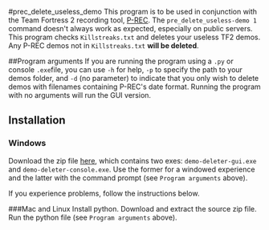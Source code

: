 #prec_delete_useless_demo
This program is to be used in conjunction with the Team Fortress 2 recording tool, [P-REC](https://bitbucket.org/olegko/p-rec/wiki/Home). The `pre_delete_useless-demo 1` command doesn't always work as expected, especially on public servers. This program checks `Killstreaks.txt` and deletes your useless TF2 demos. Any P-REC demos not in `Killstreaks.txt` **will be deleted**.

##Program arguments
If you are running the program using a `.py` or console `.exe`file, you can use `-h` for help, `-p` to specify the path to your demos folder, and `-d` (no parameter) to indicate that you only wish to delete demos with filenames containing P-REC's date format. Running the program with no arguments will run the GUI version.

## Installation
### Windows
Download the zip file [here](https://github.com/joelamos/prec_delete_useless_demo/releases/download/v1.1/UselessDemoDeleter.v1.1.zip), which contains two exes: `demo-deleter-gui.exe` and `demo-deleter-console.exe`. Use the former for a windowed experience and the latter with the command prompt (see `Program arguments` above).

If you experience problems, follow the instructions below.

###Mac and Linux
Install python. Download and extract the source zip file. Run the python file (see `Program arguments` above).

